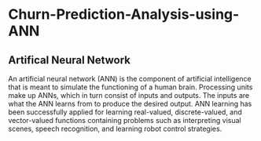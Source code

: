 # Churn-Prediction-Analysis-using-ANN
## Artifical Neural Network
An artificial neural network (ANN) is the component of artificial intelligence that is meant to simulate the functioning of a human brain. Processing units make up ANNs, which in turn consist of inputs and outputs. The inputs are what the ANN learns from to produce the desired output. ANN learning has been successfully applied for learning real-valued, discrete-valued, and vector-valued functions containing problems such as interpreting visual scenes, speech recognition, and learning robot control strategies.
